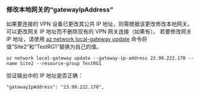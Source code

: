 ### <a name="to-modify-the-local-network-gateway-gatewayipaddress"></a>修改本地网关的“gatewayIpAddress”

如果要连接的 VPN 设备已更改其公共 IP 地址，则需根据该更改修改本地网关。 可以更改网关 IP 地址而不删除现有的 VPN 网关连接（如果有）。 若要修改网关 IP 地址，请使用 [az network local-gateway update](https://docs.microsoft.com/cli/azure/network/local-gateway#update) 命令将值“Site2”和“TestRG1”替换为自己的值。

```azurecli
az network local-gateway update --gateway-ip-address 23.99.222.170 --name Site2 --resource-group TestRG1
```

验证输出中的 IP 地址是否正确：

```
"gatewayIpAddress": "23.99.222.170",
```